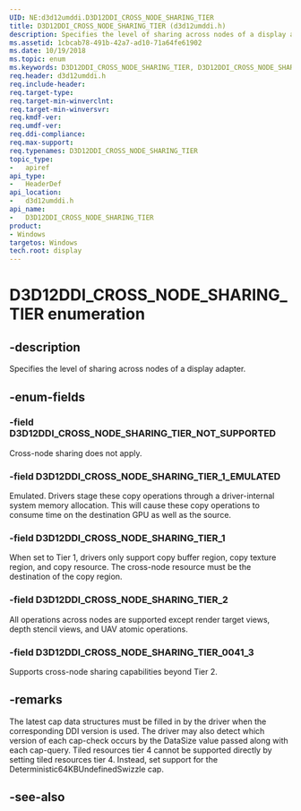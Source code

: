 ```yaml
---
UID: NE:d3d12umddi.D3D12DDI_CROSS_NODE_SHARING_TIER
title: D3D12DDI_CROSS_NODE_SHARING_TIER (d3d12umddi.h)
description: Specifies the level of sharing across nodes of a display adapter.
ms.assetid: 1cbcab78-491b-42a7-ad10-71a64fe61902
ms.date: 10/19/2018
ms.topic: enum
ms.keywords: D3D12DDI_CROSS_NODE_SHARING_TIER, D3D12DDI_CROSS_NODE_SHARING_TIER,
req.header: d3d12umddi.h
req.include-header:
req.target-type:
req.target-min-winverclnt:
req.target-min-winversvr:
req.kmdf-ver:
req.umdf-ver:
req.ddi-compliance:
req.max-support:
req.typenames: D3D12DDI_CROSS_NODE_SHARING_TIER
topic_type:
-	apiref
api_type:
-	HeaderDef
api_location:
-	d3d12umddi.h
api_name:
-	D3D12DDI_CROSS_NODE_SHARING_TIER
product: 
- Windows
targetos: Windows
tech.root: display
---
```


# D3D12DDI_CROSS_NODE_SHARING_TIER enumeration

## -description

Specifies the level of sharing across nodes of a display adapter.

## -enum-fields

### -field D3D12DDI_CROSS_NODE_SHARING_TIER_NOT_SUPPORTED

Cross-node sharing does not apply.

### -field D3D12DDI_CROSS_NODE_SHARING_TIER_1_EMULATED

Emulated. Drivers stage these copy operations through a driver-internal system memory allocation. This will cause these copy operations to consume time on the destination GPU as well as the source.

### -field D3D12DDI_CROSS_NODE_SHARING_TIER_1

When set to Tier 1, drivers only support copy buffer region, copy texture region, and copy resource. The cross-node resource must be the destination of the copy region.

### -field D3D12DDI_CROSS_NODE_SHARING_TIER_2

All operations across nodes are supported except render target views, depth stencil views, and UAV atomic operations.

### -field D3D12DDI_CROSS_NODE_SHARING_TIER_0041_3

Supports cross-node sharing capabilities beyond Tier 2.

## -remarks

The latest cap data structures must be filled in by the driver when the corresponding DDI version is used. The driver may also detect which version of each cap-check occurs by the DataSize value passed along with each cap-query.
Tiled resources tier 4 cannot be supported directly by setting tiled resources tier 4. Instead, set support for the Deterministic64KBUndefinedSwizzle cap.

## -see-also
